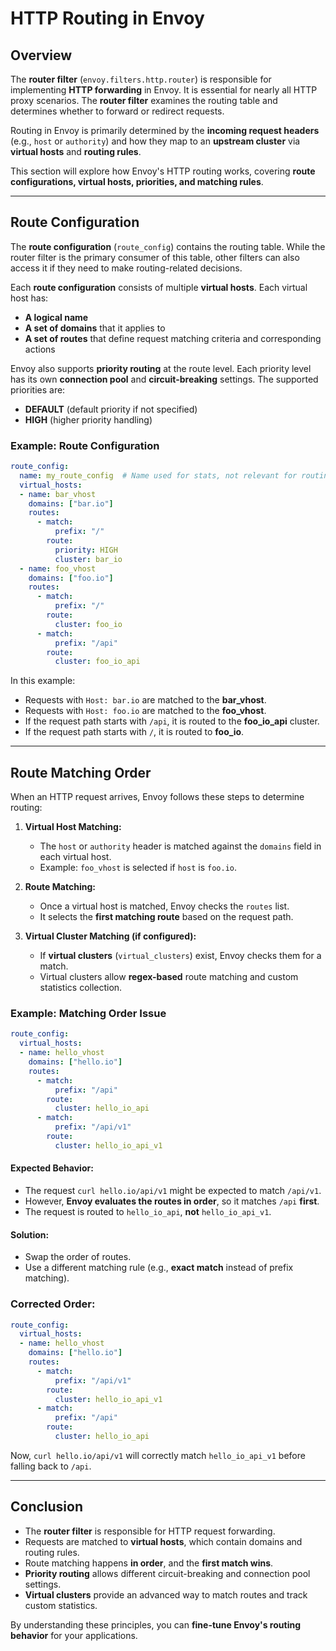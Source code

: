 # HTTP Routing in Envoy

## Overview

The **router filter** (`envoy.filters.http.router`) is responsible for implementing **HTTP forwarding** in Envoy. It is essential for nearly all HTTP proxy scenarios. The **router filter** examines the routing table and determines whether to forward or redirect requests.

Routing in Envoy is primarily determined by the **incoming request headers** (e.g., `host` or `authority`) and how they map to an **upstream cluster** via **virtual hosts** and **routing rules**.

This section will explore how Envoy's HTTP routing works, covering **route configurations, virtual hosts, priorities, and matching rules**.

---

## Route Configuration

The **route configuration** (`route_config`) contains the routing table. While the router filter is the primary consumer of this table, other filters can also access it if they need to make routing-related decisions.

Each **route configuration** consists of multiple **virtual hosts**. Each virtual host has:

- **A logical name**
- **A set of domains** that it applies to
- **A set of routes** that define request matching criteria and corresponding actions

Envoy also supports **priority routing** at the route level. Each priority level has its own **connection pool** and **circuit-breaking** settings. The supported priorities are:

- **DEFAULT** (default priority if not specified)
- **HIGH** (higher priority handling)

### Example: Route Configuration

```yaml
route_config:
  name: my_route_config  # Name used for stats, not relevant for routing
  virtual_hosts:
  - name: bar_vhost
    domains: ["bar.io"]
    routes:
      - match:
          prefix: "/"
        route:
          priority: HIGH
          cluster: bar_io
  - name: foo_vhost
    domains: ["foo.io"]
    routes:
      - match:
          prefix: "/"
        route:
          cluster: foo_io
      - match:
          prefix: "/api"
        route:
          cluster: foo_io_api
```

In this example:
- Requests with `Host: bar.io` are matched to the **bar_vhost**.
- Requests with `Host: foo.io` are matched to the **foo_vhost**.
- If the request path starts with `/api`, it is routed to the **foo_io_api** cluster.
- If the request path starts with `/`, it is routed to **foo_io**.

---

## Route Matching Order

When an HTTP request arrives, Envoy follows these steps to determine routing:

1. **Virtual Host Matching:**
   - The `host` or `authority` header is matched against the `domains` field in each virtual host.
   - Example: `foo_vhost` is selected if `host` is `foo.io`.

2. **Route Matching:**
   - Once a virtual host is matched, Envoy checks the `routes` list.
   - It selects the **first matching route** based on the request path.

3. **Virtual Cluster Matching (if configured):**
   - If **virtual clusters** (`virtual_clusters`) exist, Envoy checks them for a match.
   - Virtual clusters allow **regex-based** route matching and custom statistics collection.

### Example: Matching Order Issue

```yaml
route_config:
  virtual_hosts:
  - name: hello_vhost
    domains: ["hello.io"]
    routes:
      - match:
          prefix: "/api"
        route:
          cluster: hello_io_api
      - match:
          prefix: "/api/v1"
        route:
          cluster: hello_io_api_v1
```

#### Expected Behavior:
- The request `curl hello.io/api/v1` might be expected to match `/api/v1`.
- However, **Envoy evaluates the routes in order**, so it matches `/api` **first**.
- The request is routed to `hello_io_api`, **not** `hello_io_api_v1`.

#### Solution:
- Swap the order of routes.
- Use a different matching rule (e.g., **exact match** instead of prefix matching).

### Corrected Order:

```yaml
route_config:
  virtual_hosts:
  - name: hello_vhost
    domains: ["hello.io"]
    routes:
      - match:
          prefix: "/api/v1"
        route:
          cluster: hello_io_api_v1
      - match:
          prefix: "/api"
        route:
          cluster: hello_io_api
```

Now, `curl hello.io/api/v1` will correctly match `hello_io_api_v1` before falling back to `/api`.

---

## Conclusion
- The **router filter** is responsible for HTTP request forwarding.
- Requests are matched to **virtual hosts**, which contain domains and routing rules.
- Route matching happens **in order**, and the **first match wins**.
- **Priority routing** allows different circuit-breaking and connection pool settings.
- **Virtual clusters** provide an advanced way to match routes and track custom statistics.

By understanding these principles, you can **fine-tune Envoy's routing behavior** for your applications.

